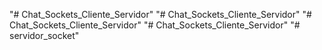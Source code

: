 "# Chat_Sockets_Cliente_Servidor" 
"# Chat_Sockets_Cliente_Servidor" 
"# Chat_Sockets_Cliente_Servidor" 
"# Chat_Sockets_Cliente_Servidor" 
"# servidor_socket" 
